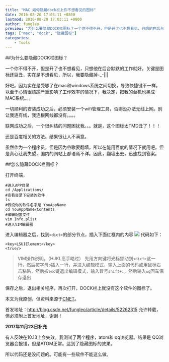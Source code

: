 ```yaml
---
title: "MAC 如何隐藏dock栏上你不想看见的图标"
date: 2016-08-20 17:03:11 +0800
lastmod: 2016-08-20 17:03:11 +0800
author: fungleo
preview: "为什么要隐藏DOCK栏图标？一个你不得不开，但是开了也不想看见，只想他在后台默默的工作就好，关键是图标还巨丑，实在是不想看见，所以，我要隐藏掉-_-|||好吧。因为实在是受够了在mac和windows系统之间切换，导致快捷键不一样，以至于心情很烦躁严重影响了工作效率的情况下，我决定，把我的台机也黑成MAC系统。。。一切顺利的安装成功之后，必须安装一个wifi管理工具，否则没办法无线上网"
tags: ["mac", "dock", "隐藏图标"]
categories:
    - Tools
---
```



##为什么要隐藏DOCK栏图标？

一个你不得不开，但是开了也不想看见，只想他在后台默默的工作就好，关键是图标还巨丑，实在是不想看见，所以，我要隐藏掉-_-|||

好吧。因为实在是受够了在mac和windows系统之间切换，导致快捷键不一样，以至于心情很烦躁严重影响了工作效率的情况下，我决定，把我的台机也黑成MAC系统。。。

一切顺利的安装成功之后，必须安装一个wifi管理工具，否则没办法无线上网。别让我连有线，我连根网线都没有。。。。

联网成功之后，一个很纠结的问题困扰我。。。就是，这个图标太TMD丑了！！！

还是百度相关的方法。结果很让人不满意。

虽然作为一个程序员，但是因为谷歌要翻墙，所以在能用百度的情况下就用吧。但是真心让我失望，国内的网站上都语焉不详。因此，翻墙出去，迅速找到答案。

##怎么隐藏DOCK栏图标？

打开终端，

```
#进入APP目录
cd /Applications/
#查看目录下安装的软件
ls
#假设你的软件名字是 YouAppName
cd YouAppName/Contents
#编辑配置文件
vim Info.plist
#进入VIM编辑器
```
进入编辑器之后，找到`<dict>`的部分节点，插入下面红框内的内容
![](https://raw.githubusercontent.com/fengcms/articles/master/image/97/fc3f38c1f3411a2546a410981b1f0e.png)
代码如下：
```
<key>LSUIElement</key>
<true/>
```
>VIM操作说明。（HJKL高手略过）
>先用方向键将光标挪动到`<dict>`这一行，然后按字母`o`插入一行，并进入编辑模式，输入上面的代码或用鼠标右击粘贴，然后按`esc`键退出编辑模式，输入冒号`shift+:`，然后输入`wq`回车保存退出

保存之后，退出相关程序，再次打开，DOCK栏上就没有这个软件的图标了。

本文为我原创，但资料来源于[CNET](http://www.cnet.com/news/prevent-an-applications-dock-icons-from-showing-in-os-x/)。

首发地址：http://blog.csdn.net/fungleo/article/details/52262315 允许转载，但必须附上首发地址，谢谢！

**2017年11月23日补充**

有人反映在10.13上会失效。我测试了两个程序，atom和 qq浏览器。结果是 QQ浏览器会报错，但是ATOM正常。达到了隐藏图标的效果。

所以代码还是没问题的。可能有一些软件不能这么做。
